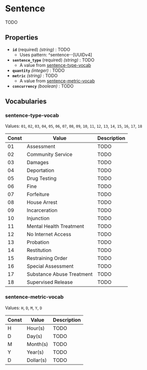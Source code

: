 # Sentence
TODO

## Properties
- **`id`** (required) *(string)* : TODO
	- Uses pattern: ^sentence--[UUIDv4]
- **`sentence_type`** (required) *(string)* : TODO
	- A value from [sentence-type-vocab](#sentence-type-vocab)
- **`quantity`** *(integer)* : TODO
- **`metric`** *(string)* : TODO
	- A value from [sentence-metric-vocab](#sentence-metric-vocab)
- **`concurrency`** *(boolean)* : TODO

## Vocabularies

### sentence-type-vocab

Values: `01`, `02`, `03`, `04`, `05`, `06`, `07`, `08`, `09`, `10`, `11`, `12`, `13`, `14`, `15`, `16`, `17`, `18`

| Const | Value | Description |
| --- | --- | --- |
| 01 | Assessment | TODO|
| 02 | Community Service | TODO|
| 03 | Damages | TODO|
| 04 | Deportation | TODO|
| 05 | Drug Testing | TODO|
| 06 | Fine | TODO|
| 07 | Forfeiture | TODO|
| 08 | House Arrest | TODO|
| 09 | Incarceration | TODO|
| 10 | Injunction | TODO|
| 11 | Mental Health Treatment | TODO|
| 12 | No Internet Access | TODO|
| 13 | Probation | TODO|
| 14 | Restitution | TODO|
| 15 | Restraining Order | TODO|
| 16 | Special Assessment | TODO|
| 17 | Substance Abuse Treatment | TODO|
| 18 | Supervised Release | TODO|

### sentence-metric-vocab

Values: `H`, `D`, `M`, `Y`, `D`

| Const | Value | Description |
| --- | --- | --- |
| H | Hour(s) | TODO|
| D | Day(s) | TODO|
| M | Month(s) | TODO|
| Y | Year(s) | TODO|
| D | Dollar(s) | TODO|
